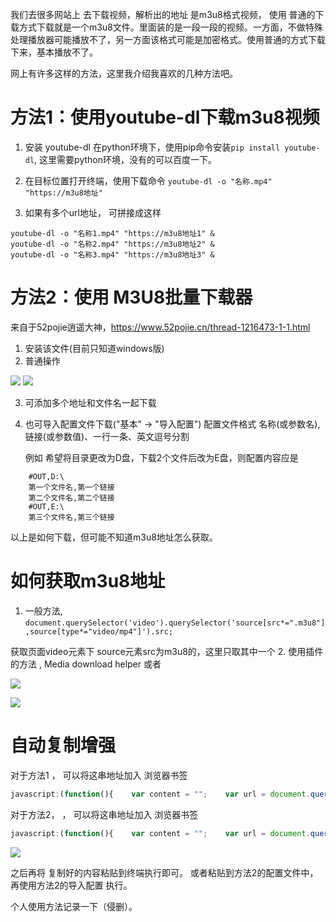 我们去很多网站上 去下载视频，解析出的地址 是m3u8格式视频， 使用 普通的下载方式下载就是一个m3u8文件。里面装的是一段一段的视频。一方面，不做特殊处理播放器可能播放不了，另一方面该格式可能是加密格式。使用普通的方式下载下来，基本播放不了。

网上有许多这样的方法，这里我介绍我喜欢的几种方法吧。




# 方法1：使用youtube-dl下载m3u8视频
1. 安装 youtube-dl
在python环境下，使用pip命令安装`pip install youtube-dl`, 
这里需要python环境，没有的可以百度一下。

2. 在目标位置打开终端，使用下载命令 `youtube-dl -o "名称.mp4" "https://m3u8地址" `
3. 如果有多个url地址， 可拼接成这样
```
youtube-dl -o "名称1.mp4" "https://m3u8地址1" & 
youtube-dl -o "名称2.mp4" "https://m3u8地址2" & 
youtube-dl -o "名称3.mp4" "https://m3u8地址3" & 

```


# 方法2：使用 M3U8批量下载器
来自于52pojie逍遥大神，https://www.52pojie.cn/thread-1216473-1-1.html
1. 安装该文件(目前只知道windows版)
2. 普通操作
   

 ![](https://cdn.jsdelivr.net/gh/winter60/my_figurebed/data/20201024_2020-10-24-18-05-50.png)
 ![](https://cdn.jsdelivr.net/gh/winter60/my_figurebed/data/20201024_2020-10-24-18-07-39.png)


3. 可添加多个地址和文件名一起下载
4. 也可导入配置文件下载("基本" ->  "导入配置")
    配置文件格式
    名称(或参数名),链接(或参数值)、一行一条、英文逗号分割

    例如
    希望将目录更改为D盘，下载2个文件后改为E盘，则配置内容应是
```
    #OUT,D:\
    第一个文件名,第一个链接
    第二个文件名,第二个链接
    #OUT,E:\
    第三个文件名,第三个链接
```

以上是如何下载，但可能不知道m3u8地址怎么获取。
# 如何获取m3u8地址
1. 一般方法, `document.querySelector('video').querySelector('source[src*=".m3u8"],source[type*="video/mp4"]').src;`

获取页面video元素下 source元素src为m3u8的，这里只取其中一个
2.  使用插件的方法 , Media download helper 或者

![](https://cdn.jsdelivr.net/gh/winter60/my_figurebed/data/20201024_2020-10-24-18-15-59.png)


![](https://cdn.jsdelivr.net/gh/winter60/my_figurebed/data/20201024_2020-10-24-18-16-49.png)

# 自动复制增强
对于方法1 ， 可以将这串地址加入 浏览器书签
```javascript
javascript:(function(){    var content = "";    var url = document.querySelector('video').querySelector('source[src*=".m3u8"],source[type*="video/mp4"]').src;    var title ="名称随便取";    content = "youtube-dl -o \"" + title + ".mp4\" " + "\"" + url + "\" & " ;    var aux = document.createElement("input");    aux.setAttribute("value", content);    document.body.appendChild(aux);    aux.select();    document.execCommand("copy");    document.body.removeChild(aux);})()
```

对于方法2，  ， 可以将这串地址加入 浏览器书签
```javascript
javascript:(function(){    var content = "";    var url = document.querySelector('video').querySelector('source[src*=".m3u8"],source[type*="video/mp4"]').src;    var title = "名称随便取";    content =  title + "," + url ;    var aux = document.createElement("input");    aux.setAttribute("value", content);    document.body.appendChild(aux);    aux.select();    document.execCommand("copy");    document.body.removeChild(aux);})()
```

![](https://cdn.jsdelivr.net/gh/winter60/my_figurebed/data/20201024_2020-10-24-18-21-46.png)

之后再将 复制好的内容粘贴到终端执行即可。
或者粘贴到方法2的配置文件中，再使用方法2的导入配置 执行。

个人使用方法记录一下（侵删）。



